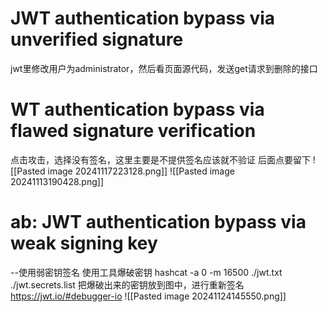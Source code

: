 # JWT authentication bypass via unverified signature
jwt里修改用户为administrator，然后看页面源代码，发送get请求到删除的接口

# WT authentication bypass via flawed signature verification
点击攻击，选择没有签名，这里主要是不提供签名应该就不验证
后面点要留下
![[Pasted image 20241117223128.png]]
![[Pasted image 20241113190428.png]]


# ab: JWT authentication bypass via weak signing key
--使用弱密钥签名
使用工具爆破密钥
hashcat -a 0 -m 16500 ./jwt.txt ./jwt.secrets.list
把爆破出来的密钥放到图中，进行重新签名
https://jwt.io/#debugger-io
![[Pasted image 20241124145550.png]]